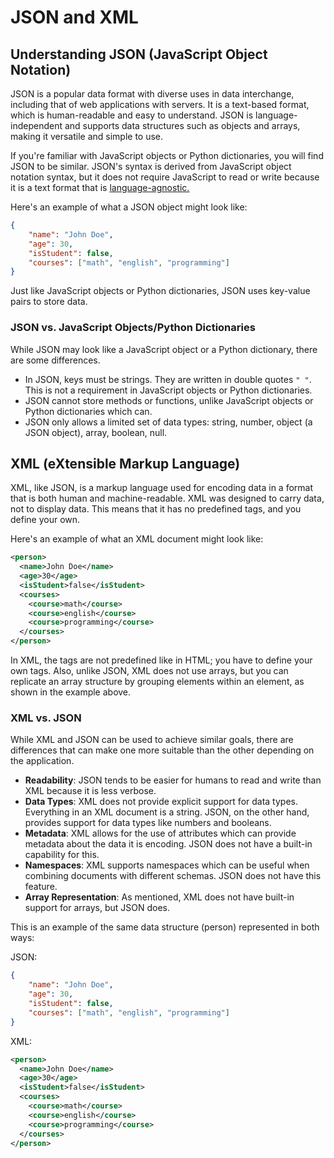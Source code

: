 # JSON and XML

## Understanding JSON (JavaScript Object Notation)

JSON is a popular data format with diverse uses in data interchange, including that of web applications with servers. It is a text-based format, which is human-readable and easy to understand. JSON is language-independent and supports data structures such as objects and arrays, making it versatile and simple to use.

If you're familiar with JavaScript objects or Python dictionaries, you will find JSON to be similar. JSON's syntax is derived from JavaScript object notation syntax, but it does not require JavaScript to read or write because it is a text format that is [language-agnostic.](https://en.wikipedia.org/wiki/Language-agnostic)

Here's an example of what a JSON object might look like:

```json
{
    "name": "John Doe",
    "age": 30,
    "isStudent": false,
    "courses": ["math", "english", "programming"]
}
```

Just like JavaScript objects or Python dictionaries, JSON uses key-value pairs to store data.

### JSON vs. JavaScript Objects/Python Dictionaries

While JSON may look like a JavaScript object or a Python dictionary, there are some differences.

- In JSON, keys must be strings. They are written in double quotes `" "`. This is not a requirement in JavaScript objects or Python dictionaries.
- JSON cannot store methods or functions, unlike JavaScript objects or Python dictionaries which can.
- JSON only allows a limited set of data types: string, number, object (a JSON object), array, boolean, null.

## XML (eXtensible Markup Language)

XML, like JSON, is a markup language used for encoding data in a format that is both human and machine-readable. XML was designed to carry data, not to display data. This means that it has no predefined tags, and you define your own.

Here's an example of what an XML document might look like:

```xml
<person>
  <name>John Doe</name>
  <age>30</age>
  <isStudent>false</isStudent>
  <courses>
    <course>math</course>
    <course>english</course>
    <course>programming</course>
  </courses>
</person>
```

In XML, the tags are not predefined like in HTML; you have to define your own tags. Also, unlike JSON, XML does not use arrays, but you can replicate an array structure by grouping elements within an element, as shown in the example above.

### XML vs. JSON

While XML and JSON can be used to achieve similar goals, there are differences that can make one more suitable than the other depending on the application.

- **Readability**: JSON tends to be easier for humans to read and write than XML because it is less verbose.
- **Data Types**: XML does not provide explicit support for data types. Everything in an XML document is a string. JSON, on the other hand, provides support for data types like numbers and booleans.
- **Metadata**: XML allows for the use of attributes which can provide metadata about the data it is encoding. JSON does not have a built-in capability for this.
- **Namespaces**: XML supports namespaces which can be useful when combining documents with different schemas. JSON does not have this feature.
- **Array Representation**: As mentioned, XML does not have built-in support for arrays, but JSON does.

This is an example of the same data structure (person) represented in both ways:

JSON:

```json
{
    "name": "John Doe",
    "age": 30,
    "isStudent": false,
    "courses": ["math", "english", "programming"]
}
```

XML:

```xml
<person>
  <name>John Doe</name>
  <age>30</age>
  <isStudent>false</isStudent>
  <courses>
    <course>math</course>
    <course>english</course>
    <course>programming</course>
  </courses>
</person>

```